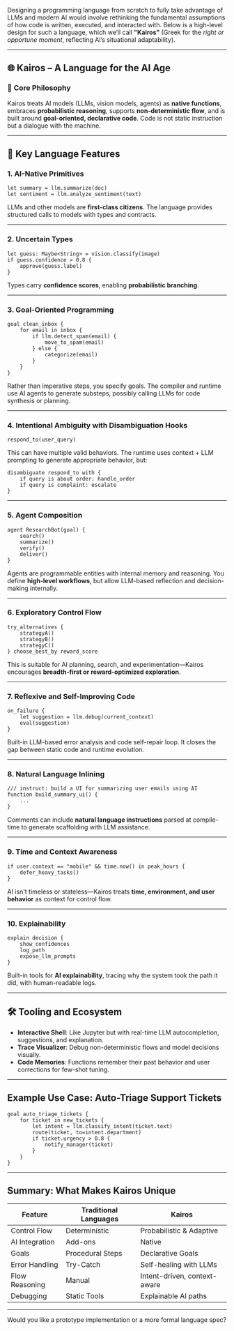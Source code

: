 Designing a programming language from scratch to fully take advantage of LLMs and modern AI would involve rethinking the fundamental assumptions of how code is written, executed, and interacted with. Below is a high-level design for such a language, which we’ll call **"Kairos"** (Greek for the *right or opportune moment*, reflecting AI’s situational adaptability).

---

## 🌐 **Kairos** – A Language for the AI Age

### 🧠 **Core Philosophy**

Kairos treats AI models (LLMs, vision models, agents) as **native functions**, embraces **probabilistic reasoning**, supports **non-deterministic flow**, and is built around **goal-oriented, declarative code**. Code is not static instruction but a dialogue with the machine.

---

## 🔩 **Key Language Features**

### 1. **AI-Native Primitives**

```kairos
let summary = llm.summarize(doc)
let sentiment = llm.analyze_sentiment(text)
```

LLMs and other models are **first-class citizens**. The language provides structured calls to models with types and contracts.

---

### 2. **Uncertain Types**

```kairos
let guess: Maybe<String> = vision.classify(image)
if guess.confidence > 0.8 {
    approve(guess.label)
}
```

Types carry **confidence scores**, enabling **probabilistic branching**.

---

### 3. **Goal-Oriented Programming**

```kairos
goal clean_inbox {
    for email in inbox {
        if llm.detect_spam(email) {
            move_to_spam(email)
        } else {
            categorize(email)
        }
    }
}
```

Rather than imperative steps, you specify goals. The compiler and runtime use AI agents to generate substeps, possibly calling LLMs for code synthesis or planning.

---

### 4. **Intentional Ambiguity with Disambiguation Hooks**

```kairos
respond_to(user_query)
```

This can have multiple valid behaviors. The runtime uses context + LLM prompting to generate appropriate behavior, but:

```kairos
disambiguate respond_to with {
    if query is about order: handle_order
    if query is complaint: escalate
}
```

---

### 5. **Agent Composition**

```kairos
agent ResearchBot(goal) {
    search()
    summarize()
    verify()
    deliver()
}
```

Agents are programmable entities with internal memory and reasoning. You define **high-level workflows**, but allow LLM-based reflection and decision-making internally.

---

### 6. **Exploratory Control Flow**

```kairos
try_alternatives {
    strategyA()
    strategyB()
    strategyC()
} choose_best_by reward_score
```

This is suitable for AI planning, search, and experimentation—Kairos encourages **breadth-first or reward-optimized exploration**.

---

### 7. **Reflexive and Self-Improving Code**

```kairos
on_failure {
    let suggestion = llm.debug(current_context)
    eval(suggestion)
}
```

Built-in LLM-based error analysis and code self-repair loop. It closes the gap between static code and runtime evolution.

---

### 8. **Natural Language Inlining**

```kairos
/// instruct: build a UI for summarizing user emails using AI
function build_summary_ui() {
    ...
}
```

Comments can include **natural language instructions** parsed at compile-time to generate scaffolding with LLM assistance.

---

### 9. **Time and Context Awareness**

```kairos
if user.context == "mobile" && time.now() in peak_hours {
    defer_heavy_tasks()
}
```

AI isn't timeless or stateless—Kairos treats **time, environment, and user behavior** as context for control flow.

---

### 10. **Explainability**

```kairos
explain decision {
    show_confidences
    log_path
    expose_llm_prompts
}
```

Built-in tools for **AI explainability**, tracing why the system took the path it did, with human-readable logs.

---

## 🛠 Tooling and Ecosystem

* **Interactive Shell**: Like Jupyter but with real-time LLM autocompletion, suggestions, and explanation.
* **Trace Visualizer**: Debug non-deterministic flows and model decisions visually.
* **Code Memories**: Functions remember their past behavior and user corrections for few-shot tuning.

---

## Example Use Case: Auto-Triage Support Tickets

```kairos
goal auto_triage_tickets {
    for ticket in new_tickets {
        let intent = llm.classify_intent(ticket.text)
        route(ticket, to=intent.department)
        if ticket.urgency > 0.8 {
            notify_manager(ticket)
        }
    }
}
```

---

## Summary: What Makes Kairos Unique

| Feature        | Traditional Languages | Kairos                       |
| -------------- | --------------------- | ---------------------------- |
| Control Flow   | Deterministic         | Probabilistic & Adaptive     |
| AI Integration | Add-ons               | Native                       |
| Goals          | Procedural Steps      | Declarative Goals            |
| Error Handling | Try-Catch             | Self-healing with LLMs       |
| Flow Reasoning | Manual                | Intent-driven, context-aware |
| Debugging      | Static Tools          | Explainable AI paths         |

---

Would you like a prototype implementation or a more formal language spec?
